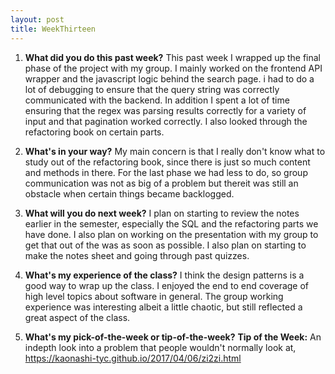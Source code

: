 ```yaml
---
layout: post
title: WeekThirteen
---
```


1. **What did you do this past week?**
This past week I wrapped up the final phase of the project with my group. I mainly worked on the frontend API wrapper and the javascript logic behind the search page. i had to do a lot of debugging to ensure that the query string was correctly communicated with the backend. In addition I spent a lot of time ensuring that the regex was parsing results correctly for a variety of input and that pagination worked correctly. I also looked through the refactoring book on certain parts.

2. **What's in your way?**
My main concern is that I really don't know what to study out of the refactoring book, since there is just so much content and methods in there. For the last phase we had less to do, so group communication was not as big of a problem but thereit was still an obstacle when certain things became backlogged.

3. **What will you do next week?**
I plan on starting to review the notes earlier in the semester, especially the SQL and the refactoring parts we have done. I also plan on working on the presentation with my group to get that out of the was as soon as possible. I also plan on starting to make the notes sheet and going through past quizzes.

4. **What's my experience of the class?**
I think the design patterns is a good way to wrap up the class. I enjoyed the end to end coverage of high level topics about software in general. The group working experience was interesting albeit a little chaotic, but still reflected a great aspect of the class.

5. **What's my pick-of-the-week or tip-of-the-week?**
**Tip of the Week:** An indepth look into a problem that people wouldn't normally look at,
<https://kaonashi-tyc.github.io/2017/04/06/zi2zi.html>
